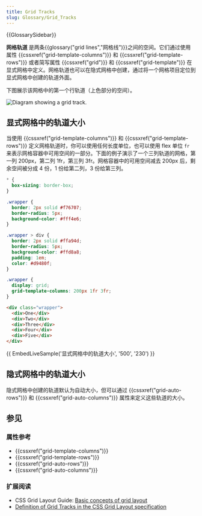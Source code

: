 ```yaml
---
title: Grid Tracks
slug: Glossary/Grid_Tracks
---
```


{{GlossarySidebar}}

**网格轨道** 是两条{{glossary("grid lines","网格线")}}之间的空间。它们通过使用属性 {{cssxref("grid-template-columns")}} 和 {{cssxref("grid-template-rows")}} 或者简写属性 {{cssxref("grid")}} 和 {{cssxref("grid-template")}} 在显式网格中定义。网格轨道也可以在隐式网格中创建，通过将一个网格项目定位到显式网格中创建的轨道外面。

下图展示该网格中的第一个行轨道（上色部分的空间）。

![Diagram showing a grid track.](1_grid_track.png)

## 显式网格中的轨道大小

当使用 {{cssxref("grid-template-columns")}} 和 {{cssxref("grid-template-rows")}} 定义网格轨道时，你可以使用任何长度单位，也可以使用 flex 单位 `fr` 来表示网格容器中可用空间的一部分。下面的例子演示了一个三列轨道的网格，第一列 200px，第二列 1fr，第三列 3fr。网格容器中的可用空间减去 200px 后，剩余空间被分成 4 份，1 份给第二列，3 份给第三列。

```css hidden
* {
  box-sizing: border-box;
}

.wrapper {
  border: 2px solid #f76707;
  border-radius: 5px;
  background-color: #fff4e6;
}

.wrapper > div {
  border: 2px solid #ffa94d;
  border-radius: 5px;
  background-color: #ffd8a8;
  padding: 1em;
  color: #d9480f;
}
```

```css
.wrapper {
  display: grid;
  grid-template-columns: 200px 1fr 3fr;
}
```

```html
<div class="wrapper">
  <div>One</div>
  <div>Two</div>
  <div>Three</div>
  <div>Four</div>
  <div>Five</div>
</div>
```

{{ EmbedLiveSample('显式网格中的轨道大小', '500', '230') }}

## 隐式网格中的轨道大小

隐式网格中创建的轨道默认为自动大小，但可以通过 {{cssxref("grid-auto-rows")}} 和 {{cssxref("grid-auto-columns")}} 属性来定义这些轨道的大小。

## 参见

### 属性参考

- {{cssxref("grid-template-columns")}}
- {{cssxref("grid-template-rows")}}
- {{cssxref("grid-auto-rows")}}
- {{cssxref("grid-auto-columns")}}

### 扩展阅读

- CSS Grid Layout Guide: [Basic concepts of grid layout](/zh-CN/docs/Web/CSS/CSS_grid_layout/Basic_concepts_of_grid_layout)
- [Definition of Grid Tracks in the CSS Grid Layout specification](https://drafts.csswg.org/css-grid/#grid-track-concept)
